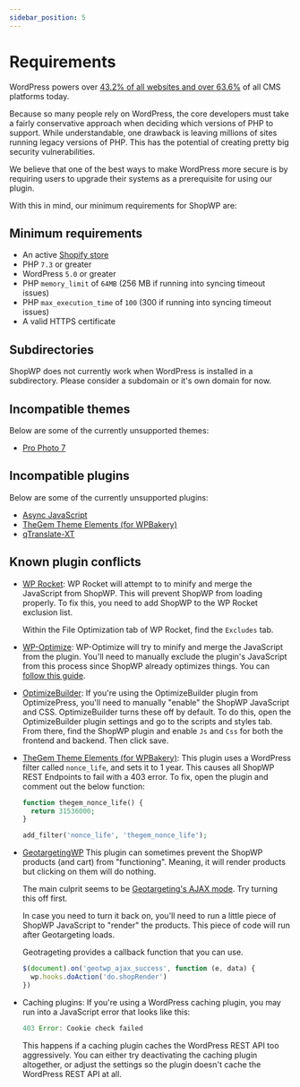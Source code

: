 ```yaml
---
sidebar_position: 5
---
```


# Requirements

WordPress powers over [43.2% of all websites and over 63.6%](https://w3techs.com/technologies/details/cm-wordpress/all/all) of all CMS platforms today.

Because so many people rely on WordPress, the core developers must take a fairly conservative approach when deciding which versions of PHP to support. While understandable, one drawback is leaving millions of sites running legacy versions of PHP. This has the potential of creating pretty big security vulnerabilities.

We believe that one of the best ways to make WordPress more secure is by requiring users to upgrade their systems as a prerequisite for using our plugin.

With this in mind, our minimum requirements for ShopWP are:

## Minimum requirements

- An active [Shopify store](https://shopify.pxf.io/5bPL0L)
- PHP `7.3` or greater
- WordPress `5.0` or greater
- PHP `memory_limit` of `64MB` (256 MB if running into syncing timeout issues)
- PHP `max_execution_time` of `100` (300 if running into syncing timeout issues)
- A valid HTTPS certificate

## Subdirectories

ShopWP does not currently work when WordPress is installed in a subdirectory. Please consider a subdomain or it's own domain for now.

## Incompatible themes

Below are some of the currently unsupported themes:

- [Pro Photo 7](https://pro.photo)

## Incompatible plugins

Below are some of the currently unsupported plugins:

- [Async JavaScript](https://wordpress.org/plugins/async-javascript)
- [TheGem Theme Elements (for WPBakery)](https://codex-themes.com/thegem/)
- [qTranslate-XT](https://github.com/qtranslate/qtranslate-xt)

## Known plugin conflicts

- [WP Rocket](https://wp-rocket.me/):
  WP Rocket will attempt to to minify and merge the JavaScript from ShopWP. This will prevent ShopWP from loading properly. To fix this, you need to add ShopWP to the WP Rocket exclusion list.

  Within the File Optimization tab of WP Rocket, find the `Excludes` tab.

- [WP-Optimize](https://wordpress.org/plugins/wp-optimize/):
  WP-Optimize will try to minify and merge the JavaScript from the plugin. You'll need to manually exclude the plugin's JavaScript from this process since ShopWP already optimizes things. You can [follow this guide](https://getwpo.com/faqs/#How-do-I-exclude-individual-JavaScript-scripts-from-being-minified-and-merged-).

- [OptimizeBuilder](https://www.optimizepress.com/):
  If you're using the OptimizeBuilder plugin from OptimizePress, you'll need to manually "enable" the ShopWP JavaScript and CSS. OptimizeBuilder turns these off by default. To do this, open the OptimizeBuilder plugin settings and go to the scripts and styles tab. From there, find the ShopWP plugin and enable `Js` and `Css` for both the frontend and backend. Then click save.

- [TheGem Theme Elements (for WPBakery)](https://codex-themes.com/thegem/):
  This plugin uses a WordPress filter called `nonce_life`, and sets it to 1 year. This causes all ShopWP REST Endpoints to fail with a 403 error. To fix, open the plugin and comment out the below function:

  ```php
  function thegem_nonce_life() {
    return 31536000;
  }

  add_filter('nonce_life', 'thegem_nonce_life');
  ```

- [GeotargetingWP](https://geotargetingwp.com/)
  This plugin can sometimes prevent the ShopWP products (and cart) from "functioning". Meaning, it will render products but clicking on them will do nothing.

  The main culprit seems to be [Geotargeting's AJAX mode](https://geotargetingwp.com/docs/geotargetingwp/ajax-mode#ajax-mode). Try turning this off first.

  In case you need to turn it back on, you'll need to run a little piece of ShopWP JavaScript to "render" the products. This piece of code will run after Geotargeting loads.

  Geotrageting provides a callback function that you can use.

  ```js
  $(document).on('geotwp_ajax_success', function (e, data) {
  	wp.hooks.doAction('do.shopRender')
  })
  ```

- Caching plugins:
  If you're using a WordPress caching plugin, you may run into a JavaScript error that looks like this:

  ```js
  403 Error: Cookie check failed
  ```

  This happens if a caching plugin caches the WordPress REST API too aggressively. You can either try deactivating the caching plugin altogether, or adjust the settings so the plugin doesn't cache the WordPress REST API at all.
